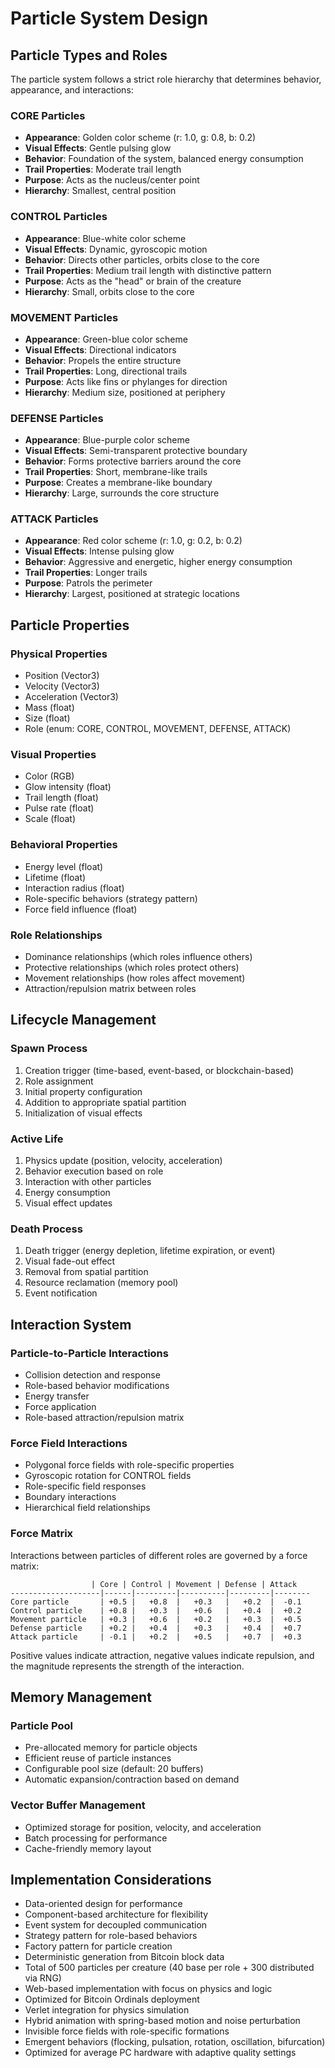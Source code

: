 # Particle System Design

## Particle Types and Roles

The particle system follows a strict role hierarchy that determines behavior, appearance, and interactions:

### CORE Particles
- **Appearance**: Golden color scheme (r: 1.0, g: 0.8, b: 0.2)
- **Visual Effects**: Gentle pulsing glow
- **Behavior**: Foundation of the system, balanced energy consumption
- **Trail Properties**: Moderate trail length
- **Purpose**: Acts as the nucleus/center point
- **Hierarchy**: Smallest, central position

### CONTROL Particles
- **Appearance**: Blue-white color scheme
- **Visual Effects**: Dynamic, gyroscopic motion
- **Behavior**: Directs other particles, orbits close to the core
- **Trail Properties**: Medium trail length with distinctive pattern
- **Purpose**: Acts as the "head" or brain of the creature
- **Hierarchy**: Small, orbits close to the core

### MOVEMENT Particles
- **Appearance**: Green-blue color scheme
- **Visual Effects**: Directional indicators
- **Behavior**: Propels the entire structure
- **Trail Properties**: Long, directional trails
- **Purpose**: Acts like fins or phylanges for direction
- **Hierarchy**: Medium size, positioned at periphery

### DEFENSE Particles
- **Appearance**: Blue-purple color scheme
- **Visual Effects**: Semi-transparent protective boundary
- **Behavior**: Forms protective barriers around the core
- **Trail Properties**: Short, membrane-like trails
- **Purpose**: Creates a membrane-like boundary
- **Hierarchy**: Large, surrounds the core structure

### ATTACK Particles
- **Appearance**: Red color scheme (r: 1.0, g: 0.2, b: 0.2)
- **Visual Effects**: Intense pulsing glow
- **Behavior**: Aggressive and energetic, higher energy consumption
- **Trail Properties**: Longer trails
- **Purpose**: Patrols the perimeter
- **Hierarchy**: Largest, positioned at strategic locations

## Particle Properties

### Physical Properties
- Position (Vector3)
- Velocity (Vector3)
- Acceleration (Vector3)
- Mass (float)
- Size (float)
- Role (enum: CORE, CONTROL, MOVEMENT, DEFENSE, ATTACK)

### Visual Properties
- Color (RGB)
- Glow intensity (float)
- Trail length (float)
- Pulse rate (float)
- Scale (float)

### Behavioral Properties
- Energy level (float)
- Lifetime (float)
- Interaction radius (float)
- Role-specific behaviors (strategy pattern)
- Force field influence (float)

### Role Relationships
- Dominance relationships (which roles influence others)
- Protective relationships (which roles protect others)
- Movement relationships (how roles affect movement)
- Attraction/repulsion matrix between roles

## Lifecycle Management

### Spawn Process
1. Creation trigger (time-based, event-based, or blockchain-based)
2. Role assignment
3. Initial property configuration
4. Addition to appropriate spatial partition
5. Initialization of visual effects

### Active Life
1. Physics update (position, velocity, acceleration)
2. Behavior execution based on role
3. Interaction with other particles
4. Energy consumption
5. Visual effect updates

### Death Process
1. Death trigger (energy depletion, lifetime expiration, or event)
2. Visual fade-out effect
3. Removal from spatial partition
4. Resource reclamation (memory pool)
5. Event notification

## Interaction System

### Particle-to-Particle Interactions
- Collision detection and response
- Role-based behavior modifications
- Energy transfer
- Force application
- Role-based attraction/repulsion matrix

### Force Field Interactions
- Polygonal force fields with role-specific properties
- Gyroscopic rotation for CONTROL fields
- Role-specific field responses
- Boundary interactions
- Hierarchical field relationships

### Force Matrix
Interactions between particles of different roles are governed by a force matrix:

```
                  | Core | Control | Movement | Defense | Attack
--------------------|------|---------|----------|---------|--------
Core particle       | +0.5 |   +0.8  |   +0.3   |   +0.2  |  -0.1
Control particle    | +0.8 |   +0.3  |   +0.6   |   +0.4  |  +0.2
Movement particle   | +0.3 |   +0.6  |   +0.2   |   +0.3  |  +0.5
Defense particle    | +0.2 |   +0.4  |   +0.3   |   +0.4  |  +0.7
Attack particle     | -0.1 |   +0.2  |   +0.5   |   +0.7  |  +0.3
```

Positive values indicate attraction, negative values indicate repulsion, and the magnitude represents the strength of the interaction.

## Memory Management

### Particle Pool
- Pre-allocated memory for particle objects
- Efficient reuse of particle instances
- Configurable pool size (default: 20 buffers)
- Automatic expansion/contraction based on demand

### Vector Buffer Management
- Optimized storage for position, velocity, and acceleration
- Batch processing for performance
- Cache-friendly memory layout

## Implementation Considerations
- Data-oriented design for performance
- Component-based architecture for flexibility
- Event system for decoupled communication
- Strategy pattern for role-based behaviors
- Factory pattern for particle creation
- Deterministic generation from Bitcoin block data
- Total of 500 particles per creature (40 base per role + 300 distributed via RNG)
- Web-based implementation with focus on physics and logic
- Optimized for Bitcoin Ordinals deployment
- Verlet integration for physics simulation
- Hybrid animation with spring-based motion and noise perturbation
- Invisible force fields with role-specific formations
- Emergent behaviors (flocking, pulsation, rotation, oscillation, bifurcation)
- Optimized for average PC hardware with adaptive quality settings
